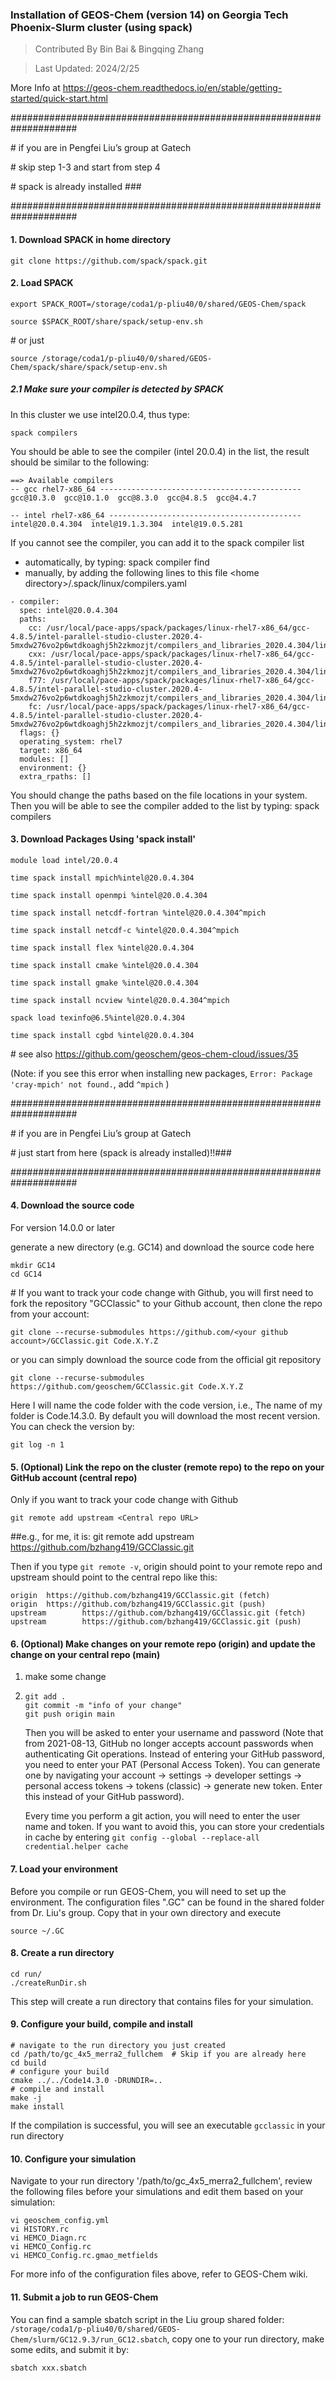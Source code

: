 ### Installation of GEOS-Chem (version 14) on Georgia Tech Phoenix-Slurm cluster (using spack)

> Contributed By Bin Bai & Bingqing Zhang

> Last Updated: 2024/2/25

More Info at https://geos-chem.readthedocs.io/en/stable/getting-started/quick-start.html

\####################################################################

\# if you are in Pengfei Liu’s group at Gatech 

\# skip step 1-3 and start from step 4 

\# spack is already installed ###

\####################################################################

#### 1. Download SPACK in home directory
```
git clone https://github.com/spack/spack.git
```
#### 2. Load SPACK
```
export SPACK_ROOT=/storage/coda1/p-pliu40/0/shared/GEOS-Chem/spack

source $SPACK_ROOT/share/spack/setup-env.sh
```
\# or just
```
source /storage/coda1/p-pliu40/0/shared/GEOS-Chem/spack/share/spack/setup-env.sh
```
##### 2.1 Make sure your compiler is detected by SPACK
In this cluster we use intel20.0.4, thus type:
```
spack compilers 
```
You should be able to see the compiler (intel 20.0.4) in the list, the result should be similar to the following: 
```
==> Available compilers
-- gcc rhel7-x86_64 ---------------------------------------------
gcc@10.3.0  gcc@10.1.0  gcc@8.3.0  gcc@4.8.5  gcc@4.4.7

-- intel rhel7-x86_64 -------------------------------------------
intel@20.0.4.304  intel@19.1.3.304  intel@19.0.5.281
```
If you cannot see the compiler, you can add it to the spack compiler list 
  - automatically, by typing:
    spack compiler find
  - manually, by adding the following lines to this file \<home directory\>/.spack/linux/compilers.yaml
  ```
  - compiler:
    spec: intel@20.0.4.304
    paths:
      cc: /usr/local/pace-apps/spack/packages/linux-rhel7-x86_64/gcc-4.8.5/intel-parallel-studio-cluster.2020.4-5mxdw276vo2p6wtdkoaghj5h2zkmozjt/compilers_and_libraries_2020.4.304/linux/bin/intel64/icc
      cxx: /usr/local/pace-apps/spack/packages/linux-rhel7-x86_64/gcc-4.8.5/intel-parallel-studio-cluster.2020.4-5mxdw276vo2p6wtdkoaghj5h2zkmozjt/compilers_and_libraries_2020.4.304/linux/bin/intel64/icpc
      f77: /usr/local/pace-apps/spack/packages/linux-rhel7-x86_64/gcc-4.8.5/intel-parallel-studio-cluster.2020.4-5mxdw276vo2p6wtdkoaghj5h2zkmozjt/compilers_and_libraries_2020.4.304/linux/bin/intel64/ifort
      fc: /usr/local/pace-apps/spack/packages/linux-rhel7-x86_64/gcc-4.8.5/intel-parallel-studio-cluster.2020.4-5mxdw276vo2p6wtdkoaghj5h2zkmozjt/compilers_and_libraries_2020.4.304/linux/bin/intel64/ifort
    flags: {}
    operating_system: rhel7
    target: x86_64
    modules: []
    environment: {}
    extra_rpaths: []
  ```
  You should change the paths based on the file locations in your system. 
  Then you will be able to see the compiler added to the list by typing: spack compilers
#### 3. Download Packages Using 'spack install'
```
module load intel/20.0.4

time spack install mpich%intel@20.0.4.304

time spack install openmpi %intel@20.0.4.304

time spack install netcdf-fortran %intel@20.0.4.304^mpich

time spack install netcdf-c %intel@20.0.4.304^mpich

time spack install flex %intel@20.0.4.304

time spack install cmake %intel@20.0.4.304

time spack install gmake %intel@20.0.4.304

time spack install ncview %intel@20.0.4.304^mpich

spack load texinfo@6.5%intel@20.0.4.304

time spack install cgbd %intel@20.0.4.304
```

\# see also https://github.com/geoschem/geos-chem-cloud/issues/35

(Note: if you see this error when installing new packages,  `Error: Package 'cray-mpich' not found.`, add `^mpich` )

\####################################################################

\# if you are in Pengfei Liu’s group at Gatech 

\# just start from here (spack is already installed)!!###

\####################################################################

#### 4. Download the source code 

For version 14.0.0 or later

generate a new directory (e.g. GC14) and download the source code here
```
mkdir GC14
cd GC14
```
\# If you want to track your code change with Github, you will first need to fork the repository "GCClassic" to your Github account, then clone the repo from your account: 
```
git clone --recurse-submodules https://github.com/<your github account>/GCClassic.git Code.X.Y.Z
```
or you can simply download the source code from the official git repository
```
git clone --recurse-submodules https://github.com/geoschem/GCClassic.git Code.X.Y.Z
```
Here I will name the code folder with the code version, i.e., The name of my folder is Code.14.3.0. By default you will download the most recent version. You can check the version by:
```
git log -n 1
```
#### 5. (Optional) Link the repo on the cluster (remote repo) to the repo on your GitHub account (central repo)
Only if you want to track your code change with Github
```
git remote add upstream <Central repo URL>
```
##e.g., for me, it is: git remote add upstream https://github.com/bzhang419/GCClassic.git

Then if you type `git remote -v`, origin should point to your remote repo and upstream should point to the central repo like this:
```
origin  https://github.com/bzhang419/GCClassic.git (fetch)
origin  https://github.com/bzhang419/GCClassic.git (push)
upstream        https://github.com/bzhang419/GCClassic.git (fetch)
upstream        https://github.com/bzhang419/GCClassic.git (push)
```
#### 6. (Optional) Make changes on your remote repo (origin) and update the change on your central repo (main)
1) make some change
2) 
   ```
   git add .
   git commit -m "info of your change"
   git push origin main
   ```
   Then you will be asked to enter your username and password (Note that from 2021-08-13, GitHub no longer accepts account passwords when authenticating Git operations. Instead of entering your GitHub password, you need to enter your PAT (Personal Access Token). You can generate one by navigating your account -> settings -> developer settings -> personal access tokens -> tokens (classic) -> generate new token. Enter this instead of your GitHub password).
   
   Every time you perform a git action, you will need to enter the user name and token. If you want to avoid this, you can store your credentials in cache by entering `git config --global --replace-all credential.helper cache`
   
#### 7. Load your environment
Before you compile or run GEOS-Chem, you will need to set up the environment. The configuration files ".GC" can be found in the shared folder from Dr. Liu's group. Copy that in your own directory and execute
```
source ~/.GC
```
#### 8. Create a run directory
```
cd run/
./createRunDir.sh
```
This step will create a run directory that contains files for your simulation.
#### 9. Configure your build, compile and install
```
# navigate to the run directory you just created
cd /path/to/gc_4x5_merra2_fullchem  # Skip if you are already here
cd build
# configure your build
cmake ../../Code14.3.0 -DRUNDIR=..
# compile and install
make -j
make install
```
If the compilation is successful, you will see an executable `gcclassic` in your run directory
#### 10. Configure your simulation
Navigate to your run directory '/path/to/gc_4x5_merra2_fullchem', review the following files before your simulations and edit them based on your simulation: 
```
vi geoschem_config.yml
vi HISTORY.rc
vi HEMCO_Diagn.rc
vi HEMCO_Config.rc
vi HEMCO_Config.rc.gmao_metfields
```
For more info of the configuration files above, refer to GEOS-Chem wiki.
#### 11. Submit a job to run GEOS-Chem
You can find a sample sbatch script in the Liu group shared folder: `/storage/coda1/p-pliu40/0/shared/GEOS-Chem/slurm/GC12.9.3/run_GC12.sbatch`, copy one to your run directory, make some edits, and submit it by:
```
sbatch xxx.sbatch
```

